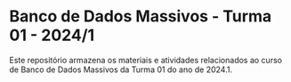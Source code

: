 # Banco de Dados Massivos - Turma 01 - 2024/1
Este repositório armazena os materiais e atividades relacionados ao curso de Banco de Dados Massivos da Turma 01 do ano de 2024.1.
